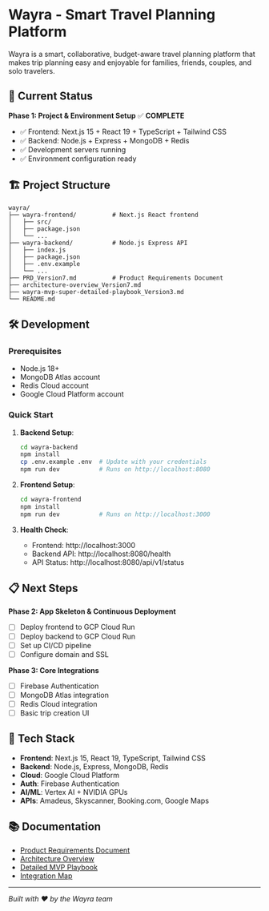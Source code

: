# Wayra - Smart Travel Planning Platform

Wayra is a smart, collaborative, budget-aware travel planning platform that makes trip planning easy and enjoyable for families, friends, couples, and solo travelers.

## 🚀 Current Status

**Phase 1: Project & Environment Setup** ✅ **COMPLETE**
- ✅ Frontend: Next.js 15 + React 19 + TypeScript + Tailwind CSS
- ✅ Backend: Node.js + Express + MongoDB + Redis
- ✅ Development servers running
- ✅ Environment configuration ready

## 🏗️ Project Structure

```
wayra/
├── wayra-frontend/          # Next.js React frontend
│   ├── src/
│   ├── package.json
│   └── ...
├── wayra-backend/           # Node.js Express API
│   ├── index.js
│   ├── package.json
│   ├── .env.example
│   └── ...
├── PRD_Version7.md          # Product Requirements Document
├── architecture-overview_Version7.md
├── wayra-mvp-super-detailed-playbook_Version3.md
└── README.md
```

## 🛠️ Development

### Prerequisites
- Node.js 18+
- MongoDB Atlas account
- Redis Cloud account
- Google Cloud Platform account

### Quick Start

1. **Backend Setup**:
   ```bash
   cd wayra-backend
   npm install
   cp .env.example .env  # Update with your credentials
   npm run dev           # Runs on http://localhost:8080
   ```

2. **Frontend Setup**:
   ```bash
   cd wayra-frontend
   npm install
   npm run dev           # Runs on http://localhost:3000
   ```

3. **Health Check**:
   - Frontend: http://localhost:3000
   - Backend API: http://localhost:8080/health
   - API Status: http://localhost:8080/api/v1/status

## 📋 Next Steps

**Phase 2: App Skeleton & Continuous Deployment**
- [ ] Deploy frontend to GCP Cloud Run
- [ ] Deploy backend to GCP Cloud Run
- [ ] Set up CI/CD pipeline
- [ ] Configure domain and SSL

**Phase 3: Core Integrations**
- [ ] Firebase Authentication
- [ ] MongoDB Atlas integration
- [ ] Redis Cloud integration
- [ ] Basic trip creation UI

## 🔧 Tech Stack

- **Frontend**: Next.js 15, React 19, TypeScript, Tailwind CSS
- **Backend**: Node.js, Express, MongoDB, Redis
- **Cloud**: Google Cloud Platform
- **Auth**: Firebase Authentication
- **AI/ML**: Vertex AI + NVIDIA GPUs
- **APIs**: Amadeus, Skyscanner, Booking.com, Google Maps

## 📚 Documentation

- [Product Requirements Document](./PRD_Version7.md)
- [Architecture Overview](./architecture-overview_Version7.md)
- [Detailed MVP Playbook](./wayra-mvp-super-detailed-playbook_Version3.md)
- [Integration Map](./integration-map-and-decision-table_Version3.md)

---

*Built with ❤️ by the Wayra team*
